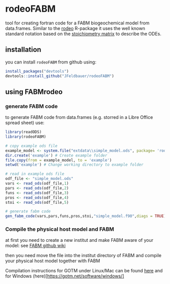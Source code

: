 # rodeoFABM
tool for creating fortran code for a FABM biogeochemical model from data.frames. Similar to the [rodeo](https://github.com/dkneis/rodeo) R-package it uses the well known standard notation based on the [stoichiometry matrix](https://en.wikipedia.org/wiki/Petersen_matrix) to describe the ODEs.

## installation
you can install `rodeoFABM` from github using:

```R
install_packages("devtools")
devtools::install_github("JFeldbauer/rodeoFABM")
```

## using FABMrodeo

### generate FABM code

to generate FABM code from data.frames (e.g. storred in a Libre Office spread sheet) use:

```R
library(readODS)
library(rodeoFABM)

# copy example ods file
example_model <- system.file("extdata\\simple_model.ods", package= 'rodeoFABM')
dir.create('example') # Create example folder
file.copy(from = example_model, to = 'example')
setwd('example') # Change working directory to example folder

# read in example ods file
odf_file <- "simple_model.ods"
vars <- read_ods(odf_file,1)
pars <- read_ods(odf_file,2)
funs <- read_ods(odf_file,3)
pros <- read_ods(odf_file,4)
stoi <- read_ods(odf_file,5)

# generate fabm code
gen_fabm_code(vars,pars,funs,pros,stoi,"simple_model.f90",diags = TRUE)

```
### Compile the physical host model and FABM

at first you need to create a new institut and make FABM aware of your model: see [FABM github wiki](https://github.com/fabm-model/fabm/wiki/Developing-a-new-biogeochemical-model#create-an-institute-directory-for-your-model)

then you need move the file into the institut directory of FABM and compile your physical host model together with FABM

Compilation instructions for GOTM under Linux/Mac can be found [here](https://gotm.net/software/linux/) and for Windows (here)[https://gotm.net/software/windows/]
